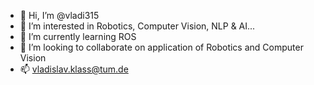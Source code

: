 - 👋 Hi, I’m @vladi315
- 👀 I’m interested in Robotics, Computer Vision, NLP & AI...
- 🌱 I’m currently learning ROS
- 💞️ I’m looking to collaborate on application of Robotics and Computer Vision
- 📫 vladislav.klass@tum.de

